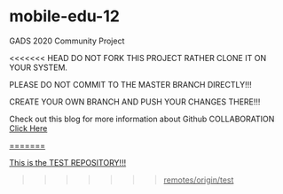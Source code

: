 # mobile-edu-12
GADS 2020 Community Project 

<<<<<<< HEAD
DO NOT FORK THIS PROJECT RATHER CLONE IT ON YOUR SYSTEM.

PLEASE DO NOT COMMIT TO THE MASTER BRANCH DIRECTLY!!! 

CREATE YOUR OWN BRANCH AND PUSH YOUR CHANGES THERE!!! 

Check out this blog for more information about Github COLLABORATION <a href= https://medium.com/@jonathanmines/the-ultimate-github-collaboration-guide-df816e98fb67> Click Here <a href/>

=======

This is the TEST REPOSITORY!!! 
>>>>>>> remotes/origin/test
